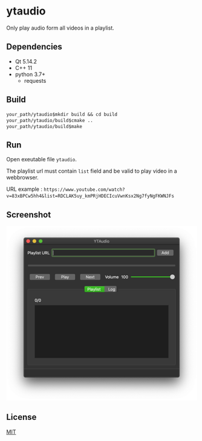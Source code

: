 # ytaudio
Only play audio form all videos in a playlist.

## Dependencies
 * Qt 5.14.2
 * C++ 11
 * python 3.7+
    * requests

## Build

  ```
your_path/ytaudio$mkdir build && cd build
your_path/ytaudio/build$cmake ..
your_path/ytaudio/build$make
  ```

## Run
Open exeutable file `ytaudio`.

The playlist url must contain `list` field and be valid to play video in a webbrowser.

URL example : `https://www.youtube.com/watch?v=83xBPCw5hh4&list=RDCLAK5uy_kmPRjHDECIcuVwnKsx2Ng7fyNgFKWNJFs`

## Screenshot
<img src="screenshot.png" width="600">

## License
[MIT](https://choosealicense.com/licenses/mit/)
